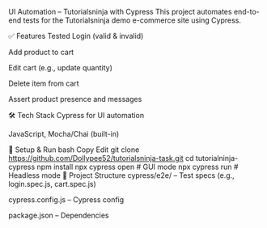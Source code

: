 UI Automation – Tutorialsninja with Cypress
This project automates end-to-end tests for the Tutorialsninja demo e-commerce site using Cypress.

✅ Features Tested
Login (valid & invalid)

Add product to cart

Edit cart (e.g., update quantity)

Delete item from cart

Assert product presence and messages

🛠 Tech Stack
Cypress for UI automation

JavaScript, Mocha/Chai (built-in)

🚀 Setup & Run
bash
Copy
Edit
git clone https://github.com/Dollypee52/tutorialsninja-task.git
cd tutorialninja-cypress
npm install
npx cypress open     # GUI mode
npx cypress run      # Headless mode
📁 Project Structure
cypress/e2e/ – Test specs (e.g., login.spec.js, cart.spec.js)

cypress.config.js – Cypress config

package.json – Dependencies
